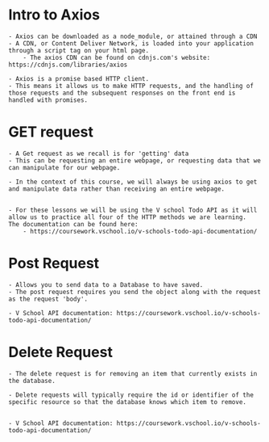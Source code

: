 # Intro to Axios

    - Axios can be downloaded as a node_module, or attained through a CDN
    - A CDN, or Content Deliver Network, is loaded into your application through a script tag on your html page.
        - The axios CDN can be found on cdnjs.com's website: https://cdnjs.com/libraries/axios

    - Axios is a promise based HTTP client.
    - This means it allows us to make HTTP requests, and the handling of those requests and the subsequent responses on the front end is handled with promises.

# GET request

    - A Get request as we recall is for 'getting' data
    - This can be requesting an entire webpage, or requesting data that we can manipulate for our webpage.

    - In the context of this course, we will always be using axios to get and manipulate data rather than receiving an entire webpage.


    - For these lessons we will be using the V school Todo API as it will allow us to practice all four of the HTTP methods we are learning.  The documentation can be found here:
        - https://coursework.vschool.io/v-schools-todo-api-documentation/

# Post Request

    - Allows you to send data to a Database to have saved.
    - The post request requires you send the object along with the request as the request 'body'.

    - V School API documentation: https://coursework.vschool.io/v-schools-todo-api-documentation/

# Delete Request

    - The delete request is for removing an item that currently exists in the database.

    - Delete requests will typically require the id or identifier of the specific resource so that the database knows which item to remove.


    - V School API documentation: https://coursework.vschool.io/v-schools-todo-api-documentation/
